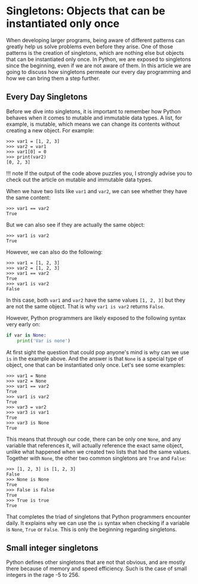 # Singletons: Objects that can be instantiated only once

When developing larger programs, being aware of different patterns can greatly help us solve problems even before they arise. One of those patterns is the creation of singletons, which are nothing else but objects that can be instantiated only once. In Python, we are exposed to singletons since the beginning, even if we are not aware of them. In this article we are going to discuss how singletons permeate our every day programming and how we can bring them a step further. 

## Every Day Singletons
Before we dive into singletons, it is important to remember how Python behaves when it comes to mutable and immutable data types. A list, for example, is mutable, which means we can change its contents without creating a new object. For example:

```pycon
>>> var1 = [1, 2, 3]
>>> var2 = var1
>>> var1[0] = 0
>>> print(var2)
[0, 2, 3]
```

!!! note
    If the output of the code above puzzles you, I strongly advise you to check out the article on mutable and immutable data types. 

When we have two lists like ``var1`` and ``var2``, we can see whether they have the same content:

```pycon
>>> var1 == var2 
True
```

But we can also see if they are actually the same object:

```pycon
>>> var1 is var2
True
```

However, we can also do the following: 

```pycon
>>> var1 = [1, 2, 3]
>>> var2 = [1, 2, 3]
>>> var1 == var2
True
>>> var1 is var2
False
```

In this case, both ``var1`` and ``var2`` have the same values ``[1, 2, 3]`` but they are not the same object. That is why ``var1 is var2`` returns ``False``. 

However, Python programmers are likely exposed to the following syntax very early on:

```python
if var is None:
    print('Var is none')
```

At first sight the question that could pop anyone's mind is why can we use ``ìs`` in the example above. And the answer is that ``None`` is a special type of object, one that can be instantiated only once. Let's see some examples:

```pycon
>>> var1 = None
>>> var2 = None
>>> var1 == var2
True
>>> var1 is var2
True
>>> var3 = var2
>>> var3 is var1
True
>>> var3 is None
True
```

This means that through our code, there can be only one ``None``, and any variable that references it, will actually reference the exact same object, unlike what happened when we created two lists that had the same values. Together with ``None``, the other two common singletons are ``True`` and ``False``:

```pycon
>>> [1, 2, 3] is [1, 2, 3]
False
>>> None is None
True
>>> False is False
True
>>> True is true
True
```

That completes the triad of singletons that Python programmers encounter daily. It explains why we can use the ``is`` syntax when checking if a variable is ``None``, ``True`` or ``False``. This is only the beginning regarding singletons.

## Small integer singletons
Python defines other singletons that are not that obvious, and are mostly there because of memory and speed efficiency. Such is the case of small integers in the rage -5 to 256.
